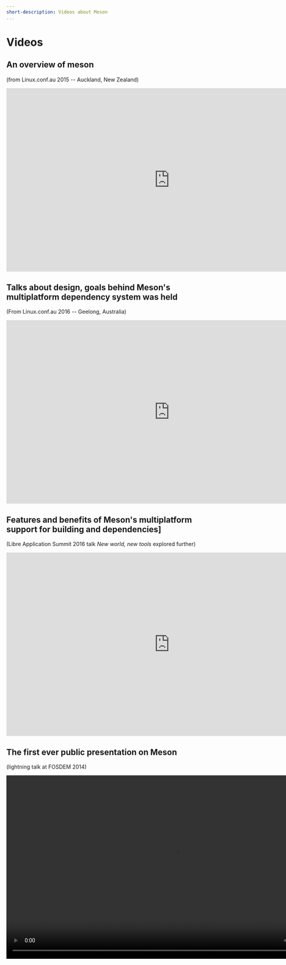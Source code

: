 ```yaml
---
short-description: Videos about Meson
...
```


# Videos

## An overview of meson

(from Linux.conf.au 2015 -- Auckland, New Zealand)

<iframe width="854" height="480" src="https://www.youtube.com/embed/KPi0AuVpxLI" frameborder="0" allowfullscreen></iframe>

## Talks about design, goals behind Meson's multiplatform dependency system was held

(From Linux.conf.au 2016 -- Geelong, Australia)

<iframe width="854" height="480" src="https://www.youtube.com/embed/CTJtKtQ8R5k" frameborder="0" allowfullscreen></iframe>

## Features and benefits of Meson's multiplatform support for building and dependencies]

(Libre Application Summit 2016 talk _New world, new tools_ explored further)

<iframe width="854" height="480" src="https://www.youtube.com/embed/0-gx1qU2pPo" frameborder="0" allowfullscreen></iframe>

## The first ever public presentation on Meson

(lightning talk at FOSDEM 2014)

<video width="854" height="480" controls>
  < <source src=http://mirror.onet.pl/pub/mirrors/video.fosdem.org/2014/H2215_Ferrer/Sunday/Introducing_the_Meson_build_system.webm>
</video>
